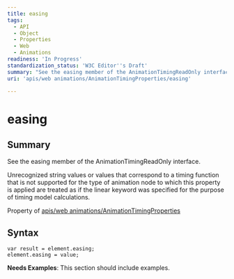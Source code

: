 ```yaml
---
title: easing
tags:
  - API
  - Object
  - Properties
  - Web
  - Animations
readiness: 'In Progress'
standardization_status: 'W3C Editor''s Draft'
summary: "See the easing member of the AnimationTimingReadOnly interface.\n"
uri: 'apis/web animations/AnimationTimingProperties/easing'

---
```

# easing

## Summary

See the easing member of the AnimationTimingReadOnly interface.

Unrecognized string values or values that correspond to a timing function that is not supported for the type of animation node to which this property is applied are treated as if the linear keyword was specified for the purpose of timing model calculations.

<span data-meta="applies_to" data-type="key">Property of <span data-type="value">[apis/web animations/AnimationTimingProperties](/apis/web_animations/AnimationTimingProperties)</span></span>

## Syntax

``` {.js}
var result = element.easing;
element.easing = value;
```

**Needs Examples**: This section should include examples.

